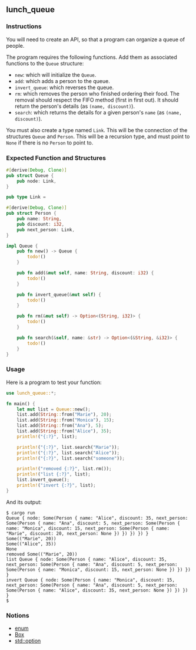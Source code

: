 ## lunch_queue

### Instructions

You will need to create an API, so that a program can organize a queue of people.

The program requires the following functions. Add them as associated functions to the `Queue` structure:

- `new`: which will initialize the `Queue`.
- `add`: which adds a person to the queue.
- `invert_queue`: which reverses the queue.
- `rm`: which removes the person who finished ordering their food. The removal should respect the FIFO method (first in first out). It should return the person's details (as `(name, discount)`).
- `search`: which returns the details for a given person's `name` (as `(name, discount)`).

You must also create a type named `Link`. This will be the connection of the structures `Queue` and `Person`. This will be a recursion type, and must point to `None` if there is no `Person` to point to.

### Expected Function and Structures

```rust
#[derive(Debug, Clone)]
pub struct Queue {
    pub node: Link,
}

pub type Link =

#[derive(Debug, Clone)]
pub struct Person {
    pub name: String,
    pub discount: i32,
    pub next_person: Link,
}

impl Queue {
    pub fn new() -> Queue {
        todo!()
    }

    pub fn add(&mut self, name: String, discount: i32) {
        todo!()
    }

    pub fn invert_queue(&mut self) {
        todo!()
    }

    pub fn rm(&mut self) -> Option<(String, i32)> {
        todo!()
    }

    pub fn search(&self, name: &str) -> Option<(&String, &i32)> {
        todo!()
    }
}
```

### Usage

Here is a program to test your function:

```rust
use lunch_queue::*;

fn main() {
    let mut list = Queue::new();
    list.add(String::from("Marie"), 20);
    list.add(String::from("Monica"), 15);
    list.add(String::from("Ana"), 5);
    list.add(String::from("Alice"), 35);
    println!("{:?}", list);

    println!("{:?}", list.search("Marie"));
    println!("{:?}", list.search("Alice"));
    println!("{:?}", list.search("someone"));

    println!("removed {:?}", list.rm());
    println!("list {:?}", list);
    list.invert_queue();
    println!("invert {:?}", list);
}
```

And its output:

```console
$ cargo run
Queue { node: Some(Person { name: "Alice", discount: 35, next_person: Some(Person { name: "Ana", discount: 5, next_person: Some(Person { name: "Monica", discount: 15, next_person: Some(Person { name: "Marie", discount: 20, next_person: None }) }) }) }) }
Some(("Marie", 20))
Some(("Alice", 35))
None
removed Some(("Marie", 20))
list Queue { node: Some(Person { name: "Alice", discount: 35, next_person: Some(Person { name: "Ana", discount: 5, next_person: Some(Person { name: "Monica", discount: 15, next_person: None }) }) }) }
invert Queue { node: Some(Person { name: "Monica", discount: 15, next_person: Some(Person { name: "Ana", discount: 5, next_person: Some(Person { name: "Alice", discount: 35, next_person: None }) }) }) }
$
```

### Notions

- [enum](https://doc.rust-lang.org/rust-by-example/custom_types/enum.html)
- [Box](https://doc.rust-lang.org/book/ch15-01-box.html)
- [std::option](https://doc.rust-lang.org/std/option/)
